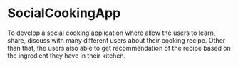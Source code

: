 # SocialCookingApp
To develop a social cooking application where allow the users to learn, share, discuss with many different users about their cooking recipe. Other than that, the users also able to get recommendation of the recipe based on the ingredient they have in their kitchen.
